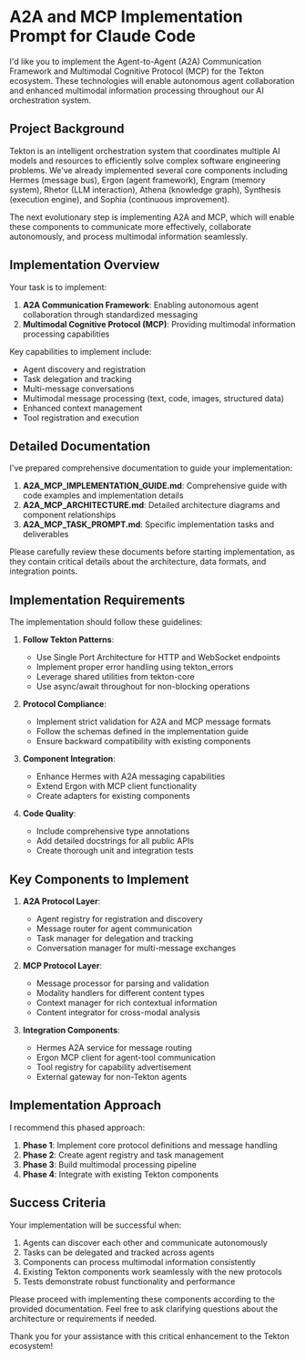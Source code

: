 # A2A and MCP Implementation Prompt for Claude Code

I'd like you to implement the Agent-to-Agent (A2A) Communication Framework and Multimodal Cognitive Protocol (MCP) for the Tekton ecosystem. These technologies will enable autonomous agent collaboration and enhanced multimodal information processing throughout our AI orchestration system.

## Project Background

Tekton is an intelligent orchestration system that coordinates multiple AI models and resources to efficiently solve complex software engineering problems. We've already implemented several core components including Hermes (message bus), Ergon (agent framework), Engram (memory system), Rhetor (LLM interaction), Athena (knowledge graph), Synthesis (execution engine), and Sophia (continuous improvement).

The next evolutionary step is implementing A2A and MCP, which will enable these components to communicate more effectively, collaborate autonomously, and process multimodal information seamlessly.

## Implementation Overview

Your task is to implement:

1. **A2A Communication Framework**: Enabling autonomous agent collaboration through standardized messaging
2. **Multimodal Cognitive Protocol (MCP)**: Providing multimodal information processing capabilities

Key capabilities to implement include:

- Agent discovery and registration
- Task delegation and tracking
- Multi-message conversations
- Multimodal message processing (text, code, images, structured data)
- Enhanced context management
- Tool registration and execution

## Detailed Documentation

I've prepared comprehensive documentation to guide your implementation:

1. **A2A_MCP_IMPLEMENTATION_GUIDE.md**: Comprehensive guide with code examples and implementation details
2. **A2A_MCP_ARCHITECTURE.md**: Detailed architecture diagrams and component relationships
3. **A2A_MCP_TASK_PROMPT.md**: Specific implementation tasks and deliverables

Please carefully review these documents before starting implementation, as they contain critical details about the architecture, data formats, and integration points.

## Implementation Requirements

The implementation should follow these guidelines:

1. **Follow Tekton Patterns**: 
   - Use Single Port Architecture for HTTP and WebSocket endpoints
   - Implement proper error handling using tekton_errors
   - Leverage shared utilities from tekton-core
   - Use async/await throughout for non-blocking operations

2. **Protocol Compliance**:
   - Implement strict validation for A2A and MCP message formats
   - Follow the schemas defined in the implementation guide
   - Ensure backward compatibility with existing components

3. **Component Integration**:
   - Enhance Hermes with A2A messaging capabilities
   - Extend Ergon with MCP client functionality
   - Create adapters for existing components

4. **Code Quality**:
   - Include comprehensive type annotations
   - Add detailed docstrings for all public APIs
   - Create thorough unit and integration tests

## Key Components to Implement

1. **A2A Protocol Layer**:
   - Agent registry for registration and discovery
   - Message router for agent communication
   - Task manager for delegation and tracking
   - Conversation manager for multi-message exchanges

2. **MCP Protocol Layer**:
   - Message processor for parsing and validation
   - Modality handlers for different content types
   - Context manager for rich contextual information
   - Content integrator for cross-modal analysis

3. **Integration Components**:
   - Hermes A2A service for message routing
   - Ergon MCP client for agent-tool communication
   - Tool registry for capability advertisement
   - External gateway for non-Tekton agents

## Implementation Approach

I recommend this phased approach:

1. **Phase 1**: Implement core protocol definitions and message handling
2. **Phase 2**: Create agent registry and task management
3. **Phase 3**: Build multimodal processing pipeline
4. **Phase 4**: Integrate with existing Tekton components

## Success Criteria

Your implementation will be successful when:

1. Agents can discover each other and communicate autonomously
2. Tasks can be delegated and tracked across agents
3. Components can process multimodal information consistently
4. Existing Tekton components work seamlessly with the new protocols
5. Tests demonstrate robust functionality and performance

Please proceed with implementing these components according to the provided documentation. Feel free to ask clarifying questions about the architecture or requirements if needed.

Thank you for your assistance with this critical enhancement to the Tekton ecosystem!